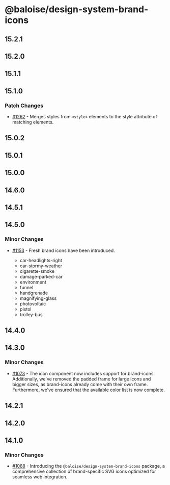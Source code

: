# @baloise/design-system-brand-icons

## 15.2.1

## 15.2.0

## 15.1.1

## 15.1.0

### Patch Changes

- [#1262](https://github.com/baloise/design-system/pull/1262) - Merges styles from `<style>` elements to the style attribute of matching elements.

## 15.0.2

## 15.0.1

## 15.0.0

## 14.6.0

## 14.5.1

## 14.5.0

### Minor Changes

- [#1153](https://github.com/baloise/design-system/pull/1153) - Fresh brand icons have been introduced.

  - car-headlights-right
  - car-stormy-weather
  - cigarette-smoke
  - damage-parked-car
  - environment
  - funnel
  - handgrenade
  - magnifying-glass
  - photovoltaic
  - pistol
  - trolley-bus

## 14.4.0

## 14.3.0

### Minor Changes

- [#1073](https://github.com/baloise/design-system/pull/1073) - The icon component now includes support for brand-icons. Additionally, we've removed the padded frame for large icons and bigger sizes, as brand-icons already come with their own frame. Furthermore, we've ensured that the available color list is now complete.

## 14.2.1

## 14.2.0

## 14.1.0

### Minor Changes

- [#1088](https://github.com/baloise/design-system/pull/1088) - Introducing the `@baloise/design-system-brand-icons` package, a comprehensive collection of brand-specific SVG icons optimized for seamless web integration.
